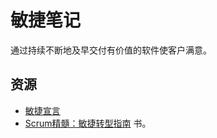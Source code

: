 # 敏捷笔记
通过持续不断地及早交付有价值的软件使客户满意。

## 资源
* [敏捷宣言](http://agilemanifesto.org/iso/zhchs/manifesto.html)
* [Scrum精髓：敏捷转型指南](https://item.jd.com/11462889.html) 书。

